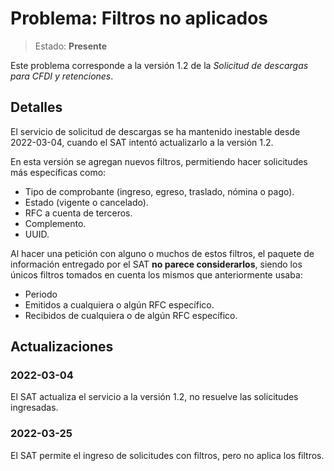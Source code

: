# Problema: Filtros no aplicados

> Estado: **Presente**

Este problema corresponde a la versión 1.2 de la *Solicitud de descargas para CFDI y retenciones*.

## Detalles

El servicio de solicitud de descargas se ha mantenido inestable desde 2022-03-04,
cuando el SAT intentó actualizarlo a la versión 1.2.

En esta versión se agregan nuevos filtros, permitiendo hacer solicitudes más específicas como:

- Tipo de comprobante (ingreso, egreso, traslado, nómina o pago).
- Estado (vigente o cancelado).
- RFC a cuenta de terceros.
- Complemento.
- UUID.

Al hacer una petición con alguno o muchos de estos filtros, el paquete de información entregado por el SAT
**no parece considerarlos**, siendo los únicos filtros tomados en cuenta los mismos que anteriormente usaba:

- Periodo
- Emitidos a cualquiera o algún RFC específico.
- Recibidos de cualquiera o de algún RFC específico.

## Actualizaciones

### 2022-03-04

El SAT actualiza el servicio a la versión 1.2, no resuelve las solicitudes ingresadas.

### 2022-03-25

El SAT permite el ingreso de solicitudes con filtros, pero no aplica los filtros.

